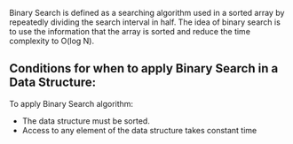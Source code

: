 Binary Search is defined as a searching algorithm used in a sorted array by repeatedly dividing the search interval in half. The idea of binary search is to use the information that the array is sorted and reduce the time complexity to O(log N).  
 ## Conditions for when to apply Binary Search in a Data Structure:  
To apply Binary Search algorithm:  

* The data structure must be sorted.  
* Access to any element of the data structure takes constant time  